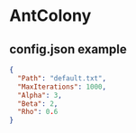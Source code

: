 # AntColony
## config.json example
```json
{
  "Path": "default.txt",
  "MaxIterations": 1000,
  "Alpha": 3,
  "Beta": 2,
  "Rho": 0.6
}
```
